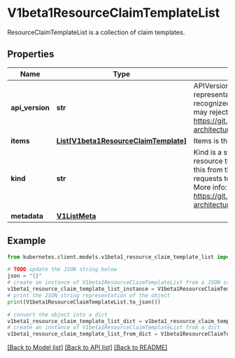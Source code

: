 # V1beta1ResourceClaimTemplateList

ResourceClaimTemplateList is a collection of claim templates.

## Properties

Name | Type | Description | Notes
------------ | ------------- | ------------- | -------------
**api_version** | **str** | APIVersion defines the versioned schema of this representation of an object. Servers should convert recognized schemas to the latest internal value, and may reject unrecognized values. More info: https://git.k8s.io/community/contributors/devel/sig-architecture/api-conventions.md#resources | [optional] 
**items** | [**List[V1beta1ResourceClaimTemplate]**](V1beta1ResourceClaimTemplate.md) | Items is the list of resource claim templates. | 
**kind** | **str** | Kind is a string value representing the REST resource this object represents. Servers may infer this from the endpoint the kubernetes.client submits requests to. Cannot be updated. In CamelCase. More info: https://git.k8s.io/community/contributors/devel/sig-architecture/api-conventions.md#types-kinds | [optional] 
**metadata** | [**V1ListMeta**](V1ListMeta.md) |  | [optional] 

## Example

```python
from kubernetes.client.models.v1beta1_resource_claim_template_list import V1beta1ResourceClaimTemplateList

# TODO update the JSON string below
json = "{}"
# create an instance of V1beta1ResourceClaimTemplateList from a JSON string
v1beta1_resource_claim_template_list_instance = V1beta1ResourceClaimTemplateList.from_json(json)
# print the JSON string representation of the object
print(V1beta1ResourceClaimTemplateList.to_json())

# convert the object into a dict
v1beta1_resource_claim_template_list_dict = v1beta1_resource_claim_template_list_instance.to_dict()
# create an instance of V1beta1ResourceClaimTemplateList from a dict
v1beta1_resource_claim_template_list_from_dict = V1beta1ResourceClaimTemplateList.from_dict(v1beta1_resource_claim_template_list_dict)
```
[[Back to Model list]](../README.md#documentation-for-models) [[Back to API list]](../README.md#documentation-for-api-endpoints) [[Back to README]](../README.md)


